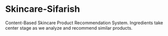 # Skincare-Sifarish
Content-Based Skincare Product Recommendation System. Ingredients take center stage as we analyze and recommend similar products.
